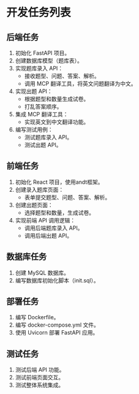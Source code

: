 # 开发任务列表

## 后端任务
1. 初始化 FastAPI 项目。
2. 创建数据库模型（题库表）。
3. 实现题库录入 API：
   - 接收题型、问题、答案、解析。
   - 调用 MCP 翻译工具，将英文问题翻译为中文。
4. 实现出题 API：
   - 根据题型和数量生成试卷。
   - 打乱答案顺序。
5. 集成 MCP 翻译工具：
   - 实现英文到中文翻译功能。
6. 编写测试用例：
   - 测试题库录入 API。
   - 测试出题 API。

## 前端任务
1. 初始化 React 项目，使用andt框架。
2. 创建录入题库页面：
   - 表单提交题型、问题、答案、解析。
3. 创建出题页面：
   - 选择题型和数量，生成试卷。
4. 实现前端 API 调用逻辑：
   - 调用后端题库录入 API。
   - 调用后端出题 API。

## 数据库任务
1. 创建 MySQL 数据库。
2. 编写数据库初始化脚本（init.sql）。

## 部署任务
1. 编写 Dockerfile。
2. 编写 docker-compose.yml 文件。
3. 使用 Uvicorn 部署 FastAPI 应用。

## 测试任务
1. 测试后端 API 功能。
2. 测试前端页面交互。
3. 测试整体系统集成。
